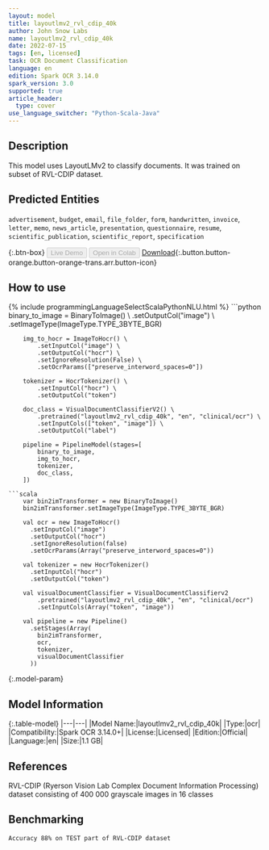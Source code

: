 ```yaml
---
layout: model
title: layoutlmv2_rvl_cdip_40k
author: John Snow Labs
name: layoutlmv2_rvl_cdip_40k
date: 2022-07-15
tags: [en, licensed]
task: OCR Document Classification
language: en
edition: Spark OCR 3.14.0
spark_version: 3.0
supported: true
article_header:
  type: cover
use_language_switcher: "Python-Scala-Java"
---
```


## Description

This model uses LayoutLMv2 to classify documents. It was trained on subset of RVL-CDIP dataset.

## Predicted Entities

`advertisement`, `budget`, `email`, `file_folder`, `form`, `handwritten`, `invoice`, `letter`, `memo`, `news_article`, `presentation`, `questionnaire`, `resume`, `scientific_publication`, `scientific_report`, `specification`

{:.btn-box}
<button class="button button-orange" disabled>Live Demo</button>
<button class="button button-orange" disabled>Open in Colab</button>
[Download](https://s3.amazonaws.com/auxdata.johnsnowlabs.com/clinical/ocr/layoutlmv2_rvl_cdip_40k_en_3.4.0_3.0_1657301136743.zip){:.button.button-orange.button-orange-trans.arr.button-icon}

## How to use



<div class="tabs-box" markdown="1">
{% include programmingLanguageSelectScalaPythonNLU.html %}
```python
        binary_to_image = BinaryToImage() \
            .setOutputCol("image") \
            .setImageType(ImageType.TYPE_3BYTE_BGR)

        img_to_hocr = ImageToHocr() \
            .setInputCol("image") \
            .setOutputCol("hocr") \
            .setIgnoreResolution(False) \
            .setOcrParams(["preserve_interword_spaces=0"])

        tokenizer = HocrTokenizer() \
            .setInputCol("hocr") \
            .setOutputCol("token")

        doc_class = VisualDocumentClassifierV2() \
            .pretrained("layoutlmv2_rvl_cdip_40k", "en", "clinical/ocr") \
            .setInputCols(["token", "image"]) \
            .setOutputCol("label")

        pipeline = PipelineModel(stages=[
            binary_to_image,
            img_to_hocr,
            tokenizer,
            doc_class,
        ])
```
```scala
    var bin2imTransformer = new BinaryToImage()
    bin2imTransformer.setImageType(ImageType.TYPE_3BYTE_BGR)

    val ocr = new ImageToHocr()
      .setInputCol("image")
      .setOutputCol("hocr")
      .setIgnoreResolution(false)
      .setOcrParams(Array("preserve_interword_spaces=0"))

    val tokenizer = new HocrTokenizer()
      .setInputCol("hocr")
      .setOutputCol("token")

    val visualDocumentClassifier = VisualDocumentClassifierv2
        .pretrained("layoutlmv2_rvl_cdip_40k", "en", "clinical/ocr")
        .setInputCols(Array("token", "image"))

    val pipeline = new Pipeline()
      .setStages(Array(
        bin2imTransformer,
        ocr,
        tokenizer,
        visualDocumentClassifier
      ))
```
</div>

{:.model-param}
## Model Information

{:.table-model}
|---|---|
|Model Name:|layoutlmv2_rvl_cdip_40k|
|Type:|ocr|
|Compatibility:|Spark OCR 3.14.0+|
|License:|Licensed|
|Edition:|Official|
|Language:|en|
|Size:|1.1 GB|

## References

RVL-CDIP (Ryerson Vision Lab Complex Document Information Processing) dataset consisting of 400 000 grayscale images in 16 classes

## Benchmarking

```bash
Accuracy 88% on TEST part of RVL-CDIP dataset
```
